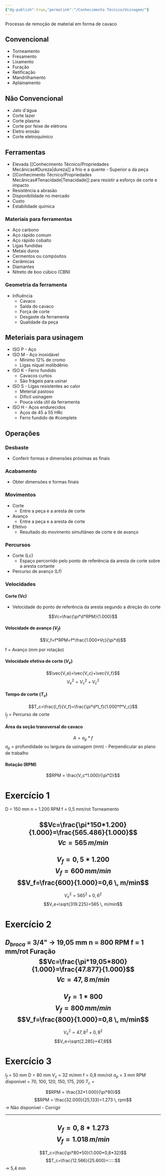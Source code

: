```yaml
---
{"dg-publish":true,"permalink":"/Conhecimento Técnico/Usinagem/"}
---
```



Processo de remoção de material em forma de cavaco

## Convencional
 - Torneamento
 - Fresamento
 - Lixamento
 - Furação
 - Retificação
 - Mandrilhamento
 - Aplainamento

## Não Convencional
 - Jato d'água
 - Corte lazer
 - Corte plasma
 - Corte por feixe de elétrons
 - Eletro erosão
 - Corte eletroquímico

## Ferramentas
- Elevada [[Conhecimento Técnico/Propriedades Mecânicas#Dureza\|dureza]] a frio e a quente - Superior a da peça
- [[Conhecimento Técnico/Propriedades Mecânicas#Tenacidade\|Tenacidade]] para resistir a esforço de corte e impacto
- Resistência a abrasão
- Disponibilidade no mercado
- Custo
- Estabilidade química

### Materiais para ferramentas
- Aço carbono
- Aço rápido comum
- Aço rápido cobalto
- Ligas fundidas
- Metais duros
- Cermentos ou compósitos
- Cerâmicas
- Diamantes
- Nitreto de boo cúbico (CBN)

### Geometria da ferramenta
- Influência
	- Cavaco
	- Saída do cavaco
	- Força de corte
	- Desgaste da ferramenta
	- Qualidade da peça 
	
## Meteriais para usinagem
- ISO P - Aço
- ISO M - Aço inoxidável
	- Mínimo 12% de cromo
	- Ligas níquel molibdênio
- ISO K - Ferro fundido
	- Cavacos curtos
	- São frágeis para usinar
- ISO S - Ligas resistentes ao calor
	- Meterial pastoso
	- Dificíl usinagem
	- Pouca vida útil da ferramenta
- ISO H - Aços endurecidos
	- Aços de 45 a 55 HRc
	- Ferro fundido de #complete  
	
## Operações
### Desbaste
  - Conferir formas e dimensões próximas as finais

### Acabamento
  - Obter dimensões e formas finais

### Movimentos
- Corte
	- Entre a peça e a aresta de corte
- Avanço
	- Entre a peça e a aresta de corte
- Efetivo
	- Resultado do movimento simultâneo de corte e de avanço

### Percursos
- Corte (Lc)
	- Espaço percorrido pelo ponto de referência da aresta de corte sobre a aresta cortante
- Percurso de avanço (Lf)

### Velocidades
#### Corte (Vc)
 -  Velocidade do ponto de referência da aresta segundo a direção do corte

$$Vc=\frac{\pi*d*RPM}{1.000}$$

#### Velocidade de avanço ($V_f$)
$$V_f=f*RPM=f*\frac{1.000*Vc}{\pi*d}$$

f = Avanço (mm por rotação)

#### Velocidade efetiva de corte ($V_e$)
$$\vec{V_e}=\vec{V_c}+\vec{V_f}$$
$$V_e^2=V_c^2+V_c^2$$

#### Tempo de corte ($T_c$)
$$T_c=\frac{l_f}{V_f}=\frac{\pi*d*l_f}{1.000*f*V_c}$$
$l_f$ = Percurso de corte

#### Área da seção transversal do cavaco
$$A=a_p*f$$
$a_p$ = profundidade ou largura da usinagem (mm)
	- Perpendicular ao plano de trabalho

#### Rotação (RPM)
$$RPM = \frac{V_c*1.000}{\pi*D}$$

# Exercício 1
D = 150 mm
n = 1.200 RPM
f = 0,5 mm/rot
Torneamento

$$Vc=\frac{\pi*150*1.200}{1.000}=\frac{565.486}{1.000}$$
$$Vc=565 \, m/min$$
---
$$V_f=0,5*1.200$$
$$V_f=600 \, mm/min$$
$$V_f=\frac{600}{1.000}=0,6 \, m/min$$
---
$$V_e^2=565^2+0,6^2$$
$$V_e=\sqrt{319.225}=565 \, m/min$$

# Exercício 2
$D_{broca}$ = 3/4" -> 19,05 mm
n = 800 RPM
f = 1 mm/rot
Furação
$$Vc=\frac{\pi*19,05*800}{1.000}=\frac{47.877}{1.000}$$
$$Vc=47,8 \, m/min$$
---
$$V_f=1*800$$
$$V_f=800 \, mm/min$$
$$V_f=\frac{800}{1.000}=0,8 \, m/min$$
---
$$V_e^2=47,8^2+0,8^2$$
$$V_e=\sqrt{2.285}=47,8$$

# Exercício 3
$l_f$ = 50 mm
D = 80 mm
$V_c$ = 32 m/mm
f = 0,8 mm/rot
$a_p$ = 3 mm
RPM disponível = 70, 100, 120, 150, 175, 200
$T_c$ = 

$$RPM = \frac{32*1.000}{\pi*80}$$
$$RPM = \frac{32.000}{25,133}=1.273 \, rpm$$
-> Não disponível - Corrigir 

---
$$V_f=0,8*1.273$$
$$V_f=1.018 \, m/min$$
---
$$T_c=\frac{\pi*80*50}{1.000*0,8*32}$$
$$T_c=\frac{12.566}{25.600}=:::::$$
-> 5,4 min

